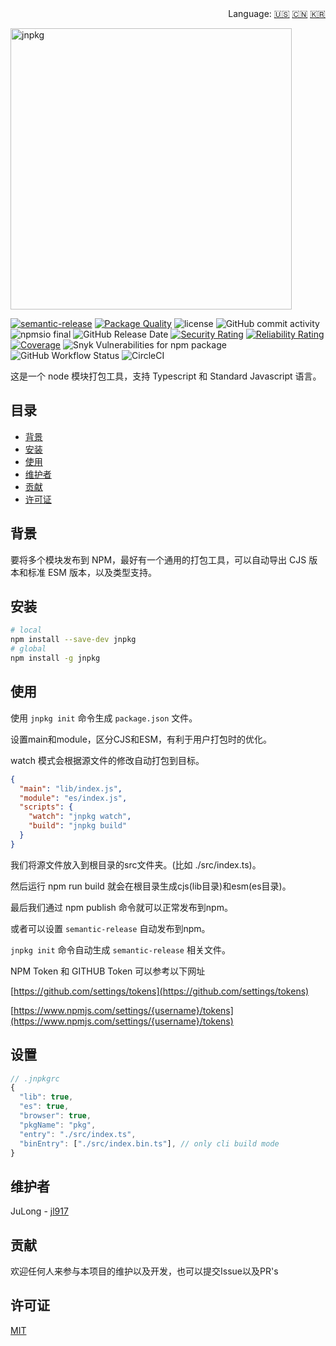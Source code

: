 
<div align="right">
  Language:
  <a title="English" href="./README.md">🇺🇸</a>
  <a title="Chinese" href="./README.zh-CN.md">🇨🇳</a>
  <a title="Korean" href="./README.ko-KR.md">🇰🇷</a>
</div>

<p aligin="center">
  <img src="https://raw.githubusercontent.com/jl917/jnpkg/master/JNPKG.png" alt="jnpkg" width="450"/>
</p>

[![semantic-release](https://img.shields.io/badge/semantic-release-e10079.svg?logo=semantic-release)](https://github.com/semantic-release/semantic-release)
[![Package Quality](https://packagequality.com/shield/jnpkg.svg)](https://packagequality.com/#?package=jnpkg)
![license](https://img.shields.io/npm/l/jnpkg)
![GitHub commit activity](https://img.shields.io/github/commit-activity/m/jl917/jnpkg)
![npmsio final](https://img.shields.io/npms-io/final-score/jnpkg)
![GitHub Release Date](https://img.shields.io/github/release-date/jl917/jnpkg)
[![Security Rating](https://sonarcloud.io/api/project_badges/measure?project=jl917_jnpkg&metric=security_rating)](https://sonarcloud.io/summary/new_code?id=jl917_jnpkg)
[![Reliability Rating](https://sonarcloud.io/api/project_badges/measure?project=jl917_jnpkg&metric=reliability_rating)](https://sonarcloud.io/summary/new_code?id=jl917_jnpkg)
[![Coverage](https://sonarcloud.io/api/project_badges/measure?project=jl917_jnpkg&metric=coverage)](https://sonarcloud.io/summary/new_code?id=jl917_jnpkg)
![Snyk Vulnerabilities for npm package](https://img.shields.io/snyk/vulnerabilities/npm/jnpkg)
![GitHub Workflow Status](https://img.shields.io/github/workflow/status/jl917/jnpkg/Release?label=GitHub%20Action%20build)
![CircleCI](https://img.shields.io/circleci/build/gh/jl917/jnpkg?label=Circleci%20build)

这是一个 node 模块打包工具，支持 Typescript 和 Standard Javascript 语言。



## 目录

- [背景](#背景)
- [安装](#安装)
- [使用](#使用)
- [维护者](#维护者)
- [贡献](#贡献)
- [许可证](#许可证)



## 背景

要将多个模块发布到 NPM，最好有一个通用的打包工具，可以自动导出 CJS 版本和标准 ESM 版本，以及类型支持。



## 安装

```sh
# local
npm install --save-dev jnpkg
# global
npm install -g jnpkg
```



## 使用

使用 `jnpkg init` 命令生成 `package.json` 文件。

设置main和module，区分CJS和ESM，有利于用户打包时的优化。

watch 模式会根据源文件的修改自动打包到目标。

```json
{
  "main": "lib/index.js",
  "module": "es/index.js",
  "scripts": {
    "watch": "jnpkg watch",
    "build": "jnpkg build"
  }
}
```

我们将源文件放入到根目录的src文件夹。(比如 ./src/index.ts)。

然后运行 npm run build 就会在根目录生成cjs(lib目录)和esm(es目录)。

最后我们通过 npm publish 命令就可以正常发布到npm。

或者可以设置 `semantic-release` 自动发布到npm。

`jnpkg init` 命令自动生成 `semantic-release` 相关文件。

NPM Token 和 GITHUB Token 可以参考以下网址

[https://github.com/settings/tokens](https://github.com/settings/tokens)

[https://www.npmjs.com/settings/{username}/tokens](https://www.npmjs.com/settings/{username}/tokens)



## 设置
```js
// .jnpkgrc
{
  "lib": true, 
  "es": true,
  "browser": true,
  "pkgName": "pkg",
  "entry": "./src/index.ts",
  "binEntry": ["./src/index.bin.ts"], // only cli build mode
}
```



## 维护者

JuLong - [jl917](https://github.com/jl917)



## 贡献

欢迎任何人来参与本项目的维护以及开发，也可以提交Issue以及PR's



## 许可证

[MIT](https://github.com/jl917/jnpkg/blob/master/LICENSE)

